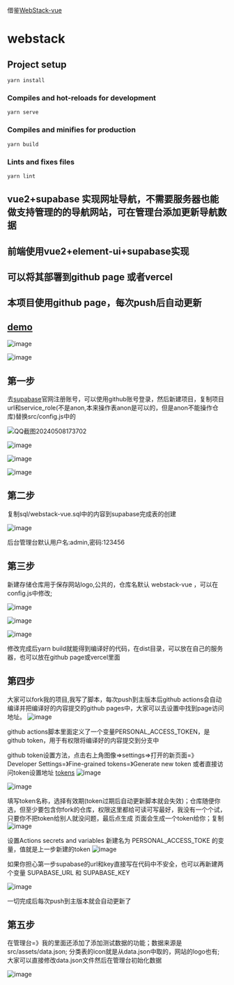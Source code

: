 借鉴[WebStack-vue](https://github.com/Anjaxs/WebStack-vue)
# webstack

## Project setup
```
yarn install
```

### Compiles and hot-reloads for development
```
yarn serve
```

### Compiles and minifies for production
```
yarn build
```

### Lints and fixes files
```
yarn lint
```

## vue2+supabase 实现网址导航，不需要服务器也能做支持管理的的导航网站，可在管理台添加更新导航数据
## 前端使用vue2+element-ui+supabase实现
## 可以将其部署到github page 或者vercel
## 本项目使用github page，每次push后自动更新

## [demo](https://aa1049372051.github.io/webstack-vue-supabase/)

![image](https://github.com/aa1049372051/aa1049372051.github.io/assets/13846404/c3dd89d9-a566-479d-b9af-1946f40a7840)

![image](https://github.com/aa1049372051/aa1049372051.github.io/assets/13846404/7ef8303e-629f-4af4-8058-c1c93e100e31)


## 第一步
去[supabase](https://supabase.com/)官网注册账号，可以使用github账号登录，然后新建项目，复制项目url和service_role(不是anon,本来操作表anon是可以的，但是anon不能操作仓库)替换src/config.js中的

![QQ截图20240508173702](https://github.com/aa1049372051/aa1049372051.github.io/assets/13846404/0bda2eb9-cdee-4c17-b033-415ddd9e80b4)

![image](https://github.com/aa1049372051/aa1049372051.github.io/assets/13846404/cf22f86a-1a39-4dca-babf-e60b77df48d7)

![image](https://github.com/aa1049372051/aa1049372051.github.io/assets/13846404/fdb7ff02-e127-4203-b1bb-65b5104691c9)

![image](https://github.com/aa1049372051/aa1049372051.github.io/assets/13846404/006471b6-eac3-4ab1-9196-aa9b72c90991)


## 第二步

复制sql/webstack-vue.sql中的内容到supabase完成表的创建

![image](https://github.com/aa1049372051/aa1049372051.github.io/assets/13846404/aeeea387-ee6b-44f3-baf6-7b88d9c1a5f4)

后台管理台默认用户名:admin,密码:123456


## 第三步
新建存储仓库用于保存网站logo,公共的，仓库名默认 webstack-vue ，可以在config.js中修改;

![image](https://github.com/aa1049372051/aa1049372051.github.io/assets/13846404/17aca304-e5eb-4b96-a182-263339c4f80b)

![image](https://github.com/aa1049372051/aa1049372051.github.io/assets/13846404/78691111-0e02-4d69-8694-c8c7267ec366)

![image](https://github.com/aa1049372051/aa1049372051.github.io/assets/13846404/cb706ad4-74dc-40c7-a6ae-7006b41653cd)

修改完成后yarn build就能得到编译好的代码，在dist目录，可以放在自己的服务器，也可以放在github page或vercel里面


## 第四步

大家可以fork我的项目,我写了脚本，每次push到主版本后github actions会自动编译并把编译好的内容提交的github pages中，大家可以去设置中找到page访问地址。
![image](https://github.com/aa1049372051/aa1049372051.github.io/assets/13846404/07be6ac3-1f39-4b22-8a21-a39fa0bc1b58)


github actions脚本里面定义了一个变量PERSONAL_ACCESS_TOKEN，是github token，用于有权限将编译好的内容提交到分支中

github token设置方法，点击右上角图像=>settings=>打开的新页面=》Developer Settings=》Fine-grained  tokens=》Generate new token
或者直接访问token设置地址 [tokens](https://github.com/settings/tokens)
![image](https://github.com/aa1049372051/aa1049372051.github.io/assets/13846404/504ec574-6f4f-4bcd-a2bc-827ccf2ba36c)

![image](https://github.com/aa1049372051/aa1049372051.github.io/assets/13846404/8bca4526-1021-4db1-94f6-60c80441ea10)

填写token名称，选择有效期(token过期后自动更新脚本就会失效)；仓库随便你选，但至少要包含你fork的仓库，权限这里都给可读可写最好，我没有一个个试，只要你不把token给别人就没问题，最后点生成
页面会生成一个token给你；复制
![image](https://github.com/aa1049372051/aa1049372051.github.io/assets/13846404/5ef37be9-1a38-4887-9588-7256547afa8c)

设置Actions secrets and variables
新建名为 PERSONAL_ACCESS_TOKE 的变量，值就是上一步新建的token
![image](https://github.com/aa1049372051/aa1049372051.github.io/assets/13846404/7f098633-43b2-4524-b0b0-307e0c560007)

如果你担心第一步supabase的url和key直接写在代码中不安全，也可以再新建两个变量
SUPABASE_URL 和 SUPABASE_KEY

![image](https://github.com/aa1049372051/aa1049372051.github.io/assets/13846404/549a7097-32d2-49cc-a35e-50bfe3725e5c)

一切完成后每次push到主版本就会自动更新了


## 第五步
在管理台=》我的里面还添加了添加测试数据的功能；数据来源是src/assets/data.json;
分类表的icon就是从data.json中取的，网站的logo也有;
大家可以直接修改data.json文件然后在管理台初始化数据

![image](https://github.com/aa1049372051/aa1049372051.github.io/assets/13846404/7cdbbe8a-0a02-4bc5-8f8d-bf49ad7a6121)



